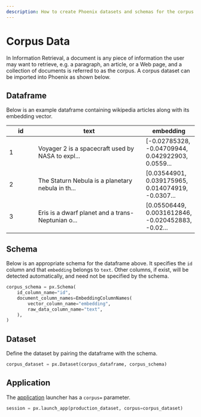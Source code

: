 ```yaml
---
description: How to create Phoenix datasets and schemas for the corpus data
---
```


# Corpus Data

In Information Retrieval, a document is any piece of information the user may want to retrieve, e.g. a paragraph, an article, or a Web page, and a collection of documents is referred to as the corpus. A corpus dataset can be imported into Phoenix as shown below.

## Dataframe

Below is an example dataframe containing wikipedia articles along with its embedding vector.

<table><thead><tr><th width="76">id</th><th width="331">text</th><th>embedding</th></tr></thead><tbody><tr><td>1</td><td>Voyager 2 is a spacecraft used by NASA to expl...</td><td>[-0.02785328, -0.04709944, 0.042922903, 0.0559...</td></tr><tr><td>2</td><td>The Staturn Nebula is a planetary nebula in th...</td><td>[0.03544901, 0.039175965, 0.014074919, -0.0307...</td></tr><tr><td>3</td><td>Eris is a dwarf planet and a trans-Neptunian o...</td><td>[0.05506449, 0.0031612846, -0.020452883, -0.02...</td></tr></tbody></table>

## Schema

Below is an appropriate schema for the dataframe above. It specifies the `id` column and that  `embedding` belongs to `text`. Other columns, if exist, will be detected automatically, and need not be specified by the schema.

```python
corpus_schema = px.Schema(
    id_column_name="id",
    document_column_names=EmbeddingColumnNames(
        vector_column_name="embedding",
        raw_data_column_name="text",
    ),
)
```

## Dataset

Define the dataset by pairing the dataframe with the schema.

```python
corpus_dataset = px.Dataset(corpus_dataframe, corpus_schema)
```

## Application

The [application](../manage-the-app.md#launch-the-app) launcher has a `corpus=` parameter.

```python
session = px.launch_app(production_dataset, corpus=corpus_dataset)
```
